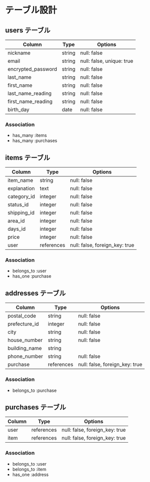 # テーブル設計

## users テーブル

| Column             | Type   | Options     |
| ------------------ | ------ | ----------- |
| nickname           | string | null: false |
| email              | string | null: false, unique: true|
| encrypted_password | string | null: false |
| last_name          | string | null: false |
| first_name         | string | null: false |
| last_name_reading  | string | null: false |
| first_name_reading | string | null: false |
| birth_day          | date   | null: false |

### Association
- has_many :items
- has_many :purchases


## items テーブル

| Column      | Type       | Options     |
| ----------- | ---------- | ----------- |
| item_name   | string     | null: false |
| explanation | text       | null: false |
| category_id | integer    | null: false |
| status_id   | integer    | null: false |
| shipping_id | integer    | null: false |
| area_id     | integer    | null: false |
| days_id     | integer    | null: false |
| price       | integer    | null: false |
| user        | references | null: false, foreign_key: true |

### Association
- belongs_to :user
- has_one :purchase

## addresses テーブル

| Column        | Type    | Options     |
| ------------- | ------- | ----------- |
| postal_code   | string  | null: false |
| prefecture_id | integer | null: false |
| city          | string  | null: false |
| house_number  | string  | null: false |
| building_name | string  |             |
| phone_number  | string  | null: false |
| purchase      | references | null: false, foreign_key: true |

### Association
- belongs_to :purchase

## purchases テーブル

| Column  | Type       | Options                        |
| ------- | ---------- | ------------------------------ |
| user    | references | null: false, foreign_key: true |
| item    | references | null: false, foreign_key: true |

### Association
- belongs_to :user
- belongs_to :item
- has_one :address
